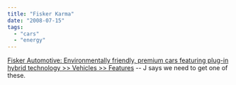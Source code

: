 ```yaml
---
title: "Fisker Karma"
date: "2008-07-15"
tags: 
  - "cars"
  - "energy"
---
```


[Fisker Automotive: Environmentally friendly, premium cars featuring plug-in hybrid technology >> Vehicles >> Features](http://www.fiskerautomotive.com/vehicles/features/) -- J says we need to get one of these.
